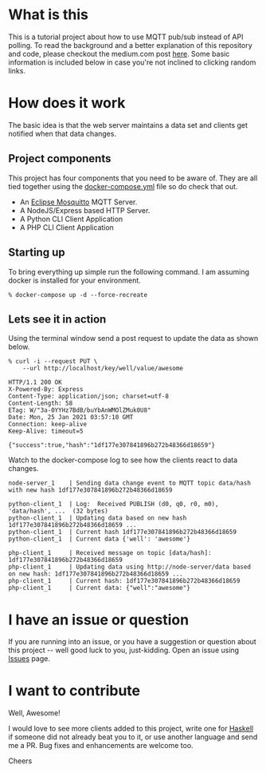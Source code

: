# What is this
This is a tutorial project about how to use MQTT pub/sub instead of API polling. To read the background and a better explanation of this repository and code, please checkout the medium.com post [here](https://naveed125.medium.com/an-alternative-strategy-to-api-polling-using-pub-sub-and-mqtt-40dc643dcf82).
Some basic information is included below in case you're not inclined to clicking random links. 

# How does it work
The basic idea is that the web server maintains a data set and clients get notified when that data changes.

## Project components
This project has four components that you need to be aware of. They are all tied together using the [docker-compose.yml](https://github.com/naveed125/mqtt-api-pub-sub/blob/main/docker-compose.yml) file so do check that out.
* An [Eclipse Mosquitto](https://mosquitto.org/) MQTT Server.
* A NodeJS/Express based HTTP Server.
* A Python CLI Client Application
* A PHP CLI Client Application

## Starting up
To bring everything up simple run the following command. I am assuming docker is installed for your environment.
```
% docker-compose up -d --force-recreate
```

## Lets see it in action
Using the terminal window send a post request to update the data as shown below.
```
% curl -i --request PUT \
    --url http://localhost/key/well/value/awesome 

HTTP/1.1 200 OK
X-Powered-By: Express
Content-Type: application/json; charset=utf-8
Content-Length: 58
ETag: W/"3a-0YYHz7BdB/buYbAnWMOlZMuk0U8"
Date: Mon, 25 Jan 2021 03:57:10 GMT
Connection: keep-alive
Keep-Alive: timeout=5

{"success":true,"hash":"1df177e307841896b272b48366d18659"}

```
Watch to the docker-compose log to see how the clients react to data changes.

```
node-server_1    | Sending data change event to MQTT topic data/hash with new hash 1df177e307841896b272b48366d18659

python-client_1  | Log:  Received PUBLISH (d0, q0, r0, m0), 'data/hash', ...  (32 bytes)
python-client_1  | Updating data based on new hash 1df177e307841896b272b48366d18659 ...
python-client_1  | Current hash 1df177e307841896b272b48366d18659
python-client_1  | Current data {'well': 'awesome'}

php-client_1     | Received message on topic [data/hash]: 1df177e307841896b272b48366d18659
php-client_1     | Updating data using http://node-server/data based on new hash: 1df177e307841896b272b48366d18659 ...
php-client_1     | Current hash: 1df177e307841896b272b48366d18659
php-client_1     | Current data: {"well":"awesome"}
```

# I have an issue or question
If you are running into an issue, or you have a suggestion or question about this project -- well good luck to you, just-kidding. Open an issue using [Issues](https://github.com/naveed125/mqtt-api-pub-sub/issues) page.

# I want to contribute
Well, Awesome! 

I would love to see more clients added to this project, write one for [Haskell](https://www.haskell.org/) if someone did not already beat you to it, or use another language and send me a PR. Bug fixes and enhancements are welcome too.

Cheers
